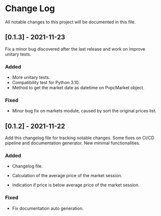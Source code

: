 # Change Log
All notable changes to this project will be documented in this file.

## [0.1.3] - 2021-11-23

Fix a minor bug discovered after the last release and work on improve unitary tests.

### Added

- More unitary tests.
- Compatibility test for Python 3.10.
- Method to get the market date as datetime on PvpcMarket object.
 
### Fixed

- Minor bug fix on markets module, caused by sort the original prices list.


## [0.1.2] - 2021-11-22
 
Add this changelog file for tracking notable changes.
Some fixes on CI/CD pipeline and documentation generator.
New minimal functionalities.
 
### Added

- Changelog file.
  
- Calculation of the average price of the market session.

- Indication if price is below average price of the market session.
 

### Fixed
 
- Fix documentation auto generation.